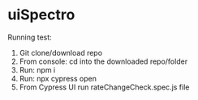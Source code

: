 # uiSpectro
Running test:
1. Git clone/download repo
2. From console: cd into the downloaded repo/folder
3. Run: npm i
4. Run: npx cypress open
5. From Cypress UI run rateChangeCheck.spec.js file